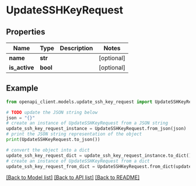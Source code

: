 # UpdateSSHKeyRequest


## Properties

Name | Type | Description | Notes
------------ | ------------- | ------------- | -------------
**name** | **str** |  | [optional] 
**is_active** | **bool** |  | [optional] 

## Example

```python
from openapi_client.models.update_ssh_key_request import UpdateSSHKeyRequest

# TODO update the JSON string below
json = "{}"
# create an instance of UpdateSSHKeyRequest from a JSON string
update_ssh_key_request_instance = UpdateSSHKeyRequest.from_json(json)
# print the JSON string representation of the object
print(UpdateSSHKeyRequest.to_json())

# convert the object into a dict
update_ssh_key_request_dict = update_ssh_key_request_instance.to_dict()
# create an instance of UpdateSSHKeyRequest from a dict
update_ssh_key_request_from_dict = UpdateSSHKeyRequest.from_dict(update_ssh_key_request_dict)
```
[[Back to Model list]](../README.md#documentation-for-models) [[Back to API list]](../README.md#documentation-for-api-endpoints) [[Back to README]](../README.md)



